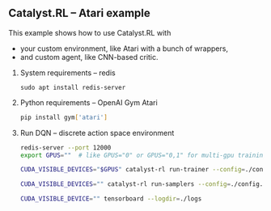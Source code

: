 ## Catalyst.RL – Atari example

This example shows how to use Catalyst.RL with
- your custom environment, like Atari with a bunch of wrappers,
- and custom agent, like CNN-based critic.


1. System requirements – redis

    `sudo apt install redis-server`

2. Python requirements – OpenAI Gym  Atari

    ```bash
    pip install gym['atari']
    ```

3. Run DQN – discrete action space environment

    ```bash
    redis-server --port 12000
    export GPUS=""  # like GPUS="0" or GPUS="0,1" for multi-gpu training
 
    CUDA_VISIBLE_DEVICES="$GPUS" catalyst-rl run-trainer --config=./config.yml
    
    CUDA_VISIBLE_DEVICES="" catalyst-rl run-samplers --config=./config.yml
    
    CUDA_VISIBLE_DEVICE="" tensorboard --logdir=./logs
    ```
